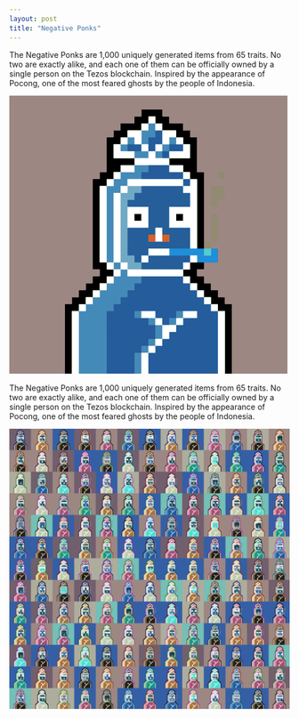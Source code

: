 ```yaml
---
layout: post
title: "Negative Ponks"
---
```


The Negative Ponks are 1,000 uniquely generated items from 65 traits. No two are exactly alike, and each one of them can be officially owned by a single person on the Tezos blockchain. Inspired by the appearance of Pocong, one of the most feared ghosts by the people of Indonesia.

<img src="./assets/images/Negative_Ponks_GIF_500px.gif" alt="Negative Ponks" style="width:500px;height:500px;"/>

The Negative Ponks are 1,000 uniquely generated items from 65 traits. No two are exactly alike, and each one of them can be officially owned by a single person on the Tezos blockchain. Inspired by the appearance of Pocong, one of the most feared ghosts by the people of Indonesia.

<img src="./assets/images/negative_ponks_preview.png" alt="preview of Negative Ponks" max-width="100%" height="auto"/>
